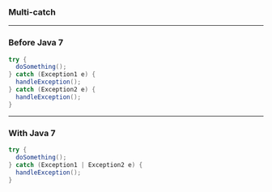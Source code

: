 ### Multi-catch

---

### Before Java 7

```java
try {
  doSomething();
} catch (Exception1 e) {
  handleException();
} catch (Exception2 e) {
  handleException();
}
```

---

### With Java 7

```java
try {
  doSomething();
} catch (Exception1 | Exception2 e) {
  handleException();
}
```